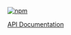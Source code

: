 [![npm](https://img.shields.io/npm/v/@acoustic-content-sdk/component-api.svg?style=flat-square)](https://www.npmjs.com/package/@acoustic-content-sdk/component-api)

[API Documentation](./markdown/component-api.md)
